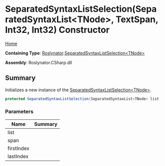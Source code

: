 # SeparatedSyntaxListSelection\(SeparatedSyntaxList\<TNode>, TextSpan, Int32, Int32\) Constructor

[Home](../../../README.md)

**Containing Type**: [Roslynator](../../README.md)\.[SeparatedSyntaxListSelection\<TNode>](../README.md)

**Assembly**: Roslynator\.CSharp\.dll

## Summary

Initializes a new instance of the [SeparatedSyntaxListSelection\<TNode>](../README.md)\.

```csharp
protected SeparatedSyntaxListSelection(SeparatedSyntaxList<TNode> list, TextSpan span, int firstIndex, int lastIndex)
```

### Parameters

| Name | Summary |
| ---- | ------- |
| list | |
| span | |
| firstIndex | |
| lastIndex | |

